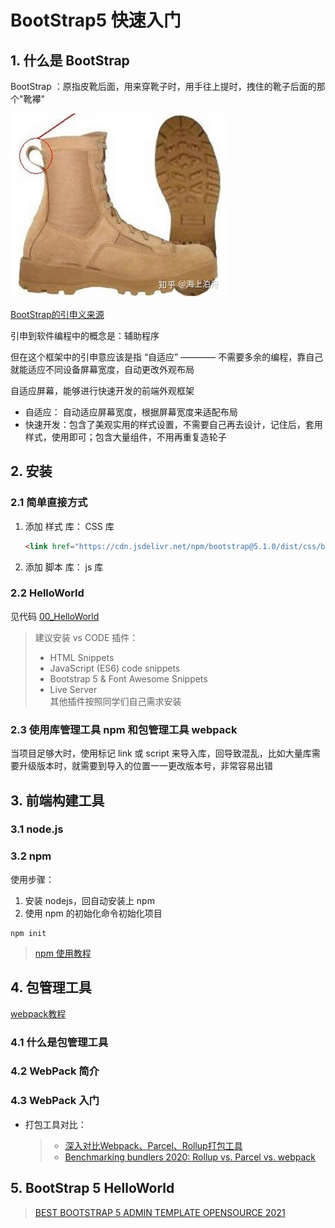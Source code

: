 # BootStrap5 快速入门

## 1. 什么是 BootStrap

BootStrap ：原指皮靴后面，用来穿靴子时，用手往上提时，拽住的靴子后面的那个"靴襻"

![](../../imgs/bootstrap.jpg)

[BootStrap的引申义来源](https://zhuanlan.zhihu.com/p/261387233)

引申到软件编程中的概念是：辅助程序

但在这个框架中的引申意应该是指 “自适应” ———— 不需要多余的编程，靠自己就能适应不同设备屏幕宽度，自动更改外观布局

自适应屏幕，能够进行快速开发的前端外观框架

* 自适应： 自动适应屏幕宽度，根据屏幕宽度来适配布局
* 快速开发：包含了美观实用的样式设置，不需要自己再去设计，记住后，套用样式，使用即可；包含大量组件，不用再重复造轮子

## 2. 安装

### 2.1 简单直接方式

1. 添加 样式 库： CSS 库    
   ``` html
   <link href="https://cdn.jsdelivr.net/npm/bootstrap@5.1.0/dist/css/bootstrap.min.css" rel="stylesheet" integrity="sha384-EVSTQN3/azprG1Anm3QDgpJLIm9Nao0Yz1ztcQTwFspd3yD65VohhpuuCOmLASjC" crossorigin="anonymous">
   ```
2. 添加 脚本 库： js 库  
   <script src="https://cdn.jsdelivr.net/npm/bootstrap@5.1.0/dist/js/bootstrap.bundle.min.js" integrity="sha384-U1DAWAznBHeqEIlVSCgzq+c9gqGAJn5c/t99JyeKa9xxaYpSvHU5awsuZVVFIhvj" crossorigin="anonymous"></script>

### 2.2 HelloWorld

见代码 [00_HelloWorld](https://gitee.com/chutianshu1981/xyz-s-free-course-for-full-stack-web-dev/tree/main/%E5%89%8D%E7%AB%AF/Boostrap/codes/00_HelloWorld)

> 建议安装 vs CODE 插件：
> * HTML Snippets
> * JavaScript (ES6) code snippets
> * Bootstrap 5 & Font Awesome Snippets
> * Live Server  
> 其他插件按照同学们自己需求安装

### 2.3 使用库管理工具 npm 和包管理工具 webpack

当项目足够大时，使用标记 link 或 script 来导入库，回导致混乱，比如大量库需要升级版本时，就需要到导入的位置一一更改版本号，非常容易出错


## 3. 前端构建工具

### 3.1 node.js

### 3.2 npm

使用步骤：

1. 安装 nodejs，回自动安装上 npm
2. 使用 npm 的初始化命令初始化项目
   
```shell
npm init
```

> [npm 使用教程](https://www.runoob.com/nodejs/nodejs-npm.html)
## 4. 包管理工具

[webpack教程](https://www.webpackjs.com/concepts/)

### 4.1 什么是包管理工具

### 4.2 WebPack 简介

### 4.3 WebPack 入门

* 打包工具对比：
  > * [深入对比Webpack、Parcel、Rollup打包工具](https://zhuanlan.zhihu.com/p/350601275)
  > * [Benchmarking bundlers 2020: Rollup vs. Parcel vs. webpack](https://blog.logrocket.com/benchmarking-bundlers-2020-rollup-parcel-webpack/)

## 5. BootStrap 5 HelloWorld




> [BEST BOOTSTRAP 5 ADMIN TEMPLATE OPENSOURCE 2021](https://themeselection.com/bootstrap-5-admin-template-opensource/)